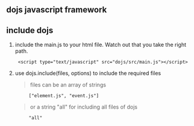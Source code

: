 dojs javascript framework
-------------------------

## include dojs ##

1. include the main.js to your html file. Watch out that you take the right path.
	
		<script type="text/javascript" src="dojs/src/main.js"></script>

2. use dojs.include(files, options) to include the required files
	> files can be an array of strings

			["element.js", "event.js"]

	> or a string "all" for including all files of dojs

			"all"


